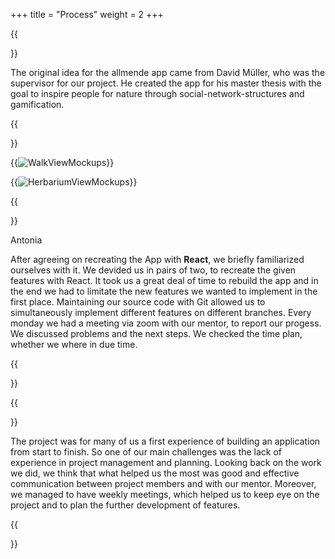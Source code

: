 +++
title = "Process"
weight = 2
+++


{{<section title="Idea">}}

The original idea for the allmende app came from David Müller, who was the
supervisor for our project. He created the app for his master thesis with the goal to
inspire people for nature through social-network-structures and gamification.
 
{{</section>}}

{{<image src="RouteViewCompilation2.png" alt="WalkViewMockups">}}

{{<image src="HerbariumViewCompilation.png" alt="HerbariumViewMockups">}}

{{<section title="Development">}}

Antonia

After agreeing on recreating the App with **React**, we briefly familiarized ourselves with it. We devided us in pairs of two, to recreate the given features with React. It took us a great deal of time to rebuild the app and in the end we had to limitate the new features we wanted to implement in the first place. Maintaining our source code with Git allowed us to simultaneously implement different features on different branches. 
Every monday we had a meeting via zoom with our mentor, to report our progess. We discussed problems and the next steps. We checked the time plan, whether we where in due time.

{{</section>}}


{{<section title="Reflection">}}

The project was for many of us a first experience of building an application from start to finish. So one of our main challenges was the lack of experience in project management and planning. Looking back on the work we did, we think that what helped us the most was good and effective communication between project members and with our mentor. Moreover, we managed to have weekly meetings, which helped us to keep eye on the project and to plan the further development of features.

{{</section>}}
